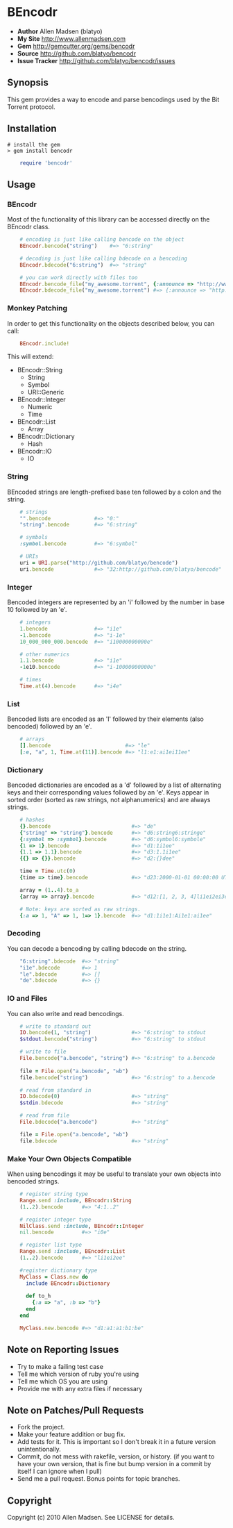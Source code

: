 # BEncodr
* **Author** Allen Madsen (blatyo)
* **My Site** http://www.allenmadsen.com
* **Gem** http://gemcutter.org/gems/bencodr
* **Source** http://github.com/blatyo/bencodr
* **Issue Tracker** http://github.com/blatyo/bencodr/issues 

## Synopsis
This gem provides a way to encode and parse bencodings used by the Bit Torrent protocol.

## Installation

    # install the gem
    > gem install bencodr

``` ruby
    require 'bencodr'
```

## Usage
### BEncodr
Most of the functionality of this library can be accessed directly on the BEncodr class.

``` ruby
    # encoding is just like calling bencode on the object
    BEncodr.bencode("string")    #=> "6:string"

    # decoding is just like calling bdecode on a bencoding
    BEncodr.bdecode("6:string")  #=> "string"

    # you can work directly with files too
    BEncodr.bencode_file("my_awesome.torrent", {:announce => "http://www.sometracker.com/announce:80"})
    BEncodr.bdecode_file("my_awesome.torrent") #=> {:announce => "http://www.sometracker.com/announce:80"}
```
    
### Monkey Patching
In order to get this functionality on the objects described below, you can call:

``` ruby
    BEncodr.include!
```

This will extend:

* BEncodr::String
    * String
    * Symbol
    * URI::Generic
* BEncodr::Integer
    * Numeric
    * Time
* BEncodr::List
    * Array
* BEncodr::Dictionary
    * Hash
* BEncodr::IO
    * IO

### String
BEncoded strings are length-prefixed base ten followed by a colon and the string.

``` ruby
    # strings
    "".bencode              #=> "0:"
    "string".bencode        #=> "6:string"

    # symbols
    :symbol.bencode         #=> "6:symbol"

    # URIs
    uri = URI.parse("http://github.com/blatyo/bencode")
    uri.bencode             #=> "32:http://github.com/blatyo/bencode"
```

### Integer
Bencoded integers are represented by an 'i' followed by the number in base 10 followed by an 'e'.

``` ruby
    # integers
    1.bencode               #=> "i1e"
    -1.bencode              #=> "i-1e"
    10_000_000_000.bencode  #=> "i10000000000e"

    # other numerics
    1.1.bencode             #=> "i1e"
    -1e10.bencode           #=> "i-10000000000e"

    # times
    Time.at(4).bencode      #=> "i4e"
```

### List
Bencoded lists are encoded as an 'l' followed by their elements (also bencoded) followed by an 'e'.

``` ruby
    # arrays
    [].bencode                        #=> "le"
    [:e, "a", 1, Time.at(11)].bencode #=> "l1:e1:ai1ei11ee"
```

### Dictionary
Bencoded dictionaries are encoded as a 'd' followed by a list of alternating keys and their corresponding values
followed by an 'e'. Keys appear in sorted order (sorted as raw strings, not alphanumerics) and are always strings.

``` ruby
    # hashes
    {}.bencode                          #=> "de"
    {"string" => "string"}.bencode      #=> "d6:string6:stringe"
    {:symbol => :symbol}.bencode        #=> "d6:symbol6:symbole"
    {1 => 1}.bencode                    #=> "d1:1i1ee"
    {1.1 => 1.1}.bencode                #=> "d3:1.1i1ee"
    {{} => {}}.bencode                  #=> "d2:{}dee"

    time = Time.utc(0)
    {time => time}.bencode              #=> "d23:2000-01-01 00:00:00 UTCi946684800ee"

    array = (1..4).to_a
    {array => array}.bencode            #=> "d12:[1, 2, 3, 4]li1ei2ei3ei4eee"

    # Note: keys are sorted as raw strings.
    {:a => 1, "A" => 1, 1=> 1}.bencode  #=> "d1:1i1e1:Ai1e1:ai1ee"
```

### Decoding
You can decode a bencoding by calling bdecode on the string.

``` ruby
    "6:string".bdecode  #=> "string"
    "i1e".bdecode       #=> 1
    "le".bdecode        #=> []
    "de".bdecode        #=> {}
```

### IO and Files
You can also write and read bencodings.

``` ruby
    # write to standard out
    IO.bencode(1, "string")             #=> "6:string" to stdout
    $stdout.bencode("string")           #=> "6:string" to stdout

    # write to file
    File.bencode("a.bencode", "string") #=> "6:string" to a.bencode
    
    file = File.open("a.bencode", "wb")
    file.bencode("string")              #=> "6:string" to a.bencode

    # read from standard in
    IO.bdecode(0)                       #=> "string"
    $stdin.bdecode                      #=> "string"

    # read from file
    File.bdecode("a.bencode")           #=> "string"

    file = File.open("a.bencode", "wb")
    file.bdecode                        #=> "string"
```

### Make Your Own Objects Compatible
When using bencodings it may be useful to translate your own objects into bencoded strings.

``` ruby
    # register string type
    Range.send :include, BEncodr::String
    (1..2).bencode      #=> "4:1..2"

    # register integer type
    NilClass.send :include, BEncodr::Integer
    nil.bencode         #=> "i0e"

    # register list type
    Range.send :include, BEncodr::List
    (1..2).bencode      #=> "li1ei2ee"

    #register dictionary type
    MyClass = Class.new do
      include BEncodr::Dictionary
      
      def to_h
        {:a => "a", :b => "b"}
      end
    end

    MyClass.new.bencode #=> "d1:a1:a1:b1:be"
```

## Note on Reporting Issues

* Try to make a failing test case
* Tell me which version of ruby you're using
* Tell me which OS you are using
* Provide me with any extra files if necessary

## Note on Patches/Pull Requests

* Fork the project.
* Make your feature addition or bug fix.
* Add tests for it. This is important so I don't break it in a
  future version unintentionally.
* Commit, do not mess with rakefile, version, or history.
  (if you want to have your own version, that is fine but bump version in a commit by itself I can ignore when I pull)
* Send me a pull request. Bonus points for topic branches.

## Copyright

Copyright (c) 2010 Allen Madsen. See LICENSE for details.
